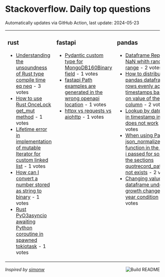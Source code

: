 # Stackoverflow. Daily top questions 

Automatically updates via GitHub Action, last update: <!-- date starts -->2024-05-23<!-- date ends -->


<table><tr><td valign="top" width="33%">

### rust
<!-- rust starts -->
* [Understanding the unsoundness of Rust type compile time eq  neq](https://stackoverflow.com/questions/78516588/understanding-the-unsoundness-of-rust-type-compile-time-eq-neq) - 3 votes
* [How to use Rust OnceLock get_mut method](https://stackoverflow.com/questions/78522133/how-to-use-rust-oncelock-get-mut-method) - 1 votes
* [Lifetime error in implementation of mutable Iterator for custom linked list](https://stackoverflow.com/questions/78523775/lifetime-error-in-implementation-of-mutable-iterator-for-custom-linked-list) - 1 votes
* [How can I convert a number stored as string to binary](https://stackoverflow.com/questions/78518519/how-can-i-convert-a-number-stored-as-string-to-binary) - 1 votes
* [Rust PyO3asyncio awaiting Python coroutine in spawned tokiotask](https://stackoverflow.com/questions/78516382/rust-pyo3-asyncio-awaiting-python-coroutine-in-spawned-tokiotask) - 1 votes
<!-- rust ends -->
</td><td valign="top" width="34%">


### fastapi
<!-- fastapi starts -->
* [Pydantic custom type for MongoDB160Binary field](https://stackoverflow.com/questions/78518776/pydantic-custom-type-for-mongodb-binary-field) - 1 votes
* [fastapi Path examples are generated in the wrong openapi location](https://stackoverflow.com/questions/78518212/fastapi-path-examples-are-generated-in-the-wrong-openapi-location) - 1 votes
* [httpx vs requests vs aiohttp](https://stackoverflow.com/questions/78516655/httpx-vs-requests-vs-aiohttp) - 1 votes
<!-- fastapi ends -->
</td><td valign="top" width="34%">


### pandas
<!-- pandas starts -->
* [Dataframe Replace NaN whith random in range](https://stackoverflow.com/questions/78519106/dataframe-replace-nan-whith-random-in-range) - 2 votes
* [How to distribute pandas dataframe rows evenly across timestamps based on value of the column](https://stackoverflow.com/questions/78522329/how-to-distribute-pandas-dataframe-rows-evenly-across-timestamps-based-on-value) - 2 votes
* [Lookup by datetime in timestamp index does not work](https://stackoverflow.com/questions/78519636/lookup-by-datetime-in-timestamp-index-does-not-work) - 2 votes
* [When using Pandas json_normalize function in the JSON i passed for some of the sections quotrecord_pathquot not exists](https://stackoverflow.com/questions/78515851/when-using-pandas-json-normalize-function-in-the-json-i-passed-for-some-of-the) - 2 votes
* [Changing values in a dataframe under growth change with year condition](https://stackoverflow.com/questions/78515406/changing-values-in-a-dataframe-under-growth-change-with-year-condition) - 2 votes
<!-- pandas ends -->
</td></tr></table>

<a href="https://github.com/hp0404/hp0404/actions"><img src="https://github.com/hp0404/hp0404/workflows/Build%20README/badge.svg" align="right" alt="Build README"></a> <p>*Inspired by  [simonw](https://github.com/simonw/simonw)*</p>
